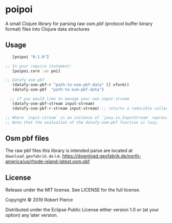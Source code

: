 # poipoi

A small Clojure library for parsing raw osm.pbf (protocol buffer binary format) files into Clojure data structures

## Usage

```clojure
   [poipoi "0.1.0"]

;; In your require statement:
   [poipoi.core :as poi]

;; Datafy osm pbf
   (datafy-osm-pbf-r "path-to-osm-pbf-data" [] xform))
   (datafy-osm-pbf  "path-to-osm-pbf-data")

  ;; if you would like to manage your own input-stream
   (datafy-osm-pbf-stream input-stream)
   (datafy-osm-pbf-r-stream input-stream) ;; returns a reducible collection

;; Where `input-stream` is an instance of `java.io.InputStream` representing the osm.pbf file. 
;; Note that the evaluation of the datafy-osm-pbf function is lazy.
```
## Osm pbf files
The raw pbf files this library is intended parse are located at
`download.geofabrik.de` i.e. https://download.geofabrik.de/north-america/us/rhode-island-latest.osm.pbf

## License
Release under the MIT license. See LICENSE for the full license.

Copyright © 2019 Robert Pierce

Distributed under the Eclipse Public License either version 1.0 or (at
your option) any later version.
